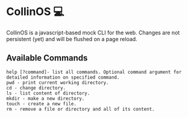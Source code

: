 # CollinOS :computer:
CollinOS is a javascript-based mock CLI for the web. Changes are not persistent (yet) and will be flushed on a page reload.
## Available Commands
```
help [?command]- list all commands. Optional command argument for detailed information on specified command.
pwd - print current working directory.
cd - change directory.
ls - list content of directory.
mkdir - make a new directory.
touch - create a new file.
rm - remove a file or directory and all of its content.
```
